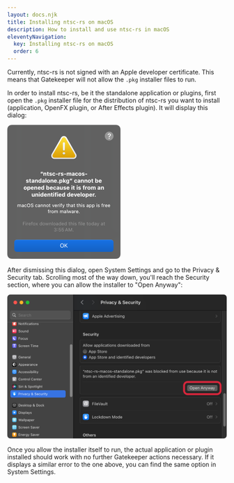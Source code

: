 ```yaml
---
layout: docs.njk
title: Installing ntsc-rs on macOS
description: How to install and use ntsc-rs in macOS
eleventyNavigation:
  key: Installing ntsc-rs on macOS
  order: 6
---
```


Currently, ntsc-rs is not signed with an Apple developer certificate. This means that Gatekeeper will not allow the `.pkg` installer files to run.

In order to install ntsc-rs, be it the standalone application or plugins, first open the `.pkg` installer file for the distribution of ntsc-rs you want to install (application, OpenFX plugin, or After Effects plugin). It will display this dialog:

<img src="/assets/images/gatekeeper1.png" alt="An error message stating: &quot;ntsc-rs-macos-standalone.pkg&quot; cannot be opened because it is from an unidentified developer. macOS cannot verify that this app is free from malware." class="thumbnail" style="width: 260px">

After dismissing this dialog, open System Settings and go to the Privacy & Security tab. Scrolling most of the way down, you'll reach the Security section, where you can allow the installer to "Open Anyway":

<img src="/assets/images/gatekeeper2.png" alt="The System Settings window, with the Privacy & Security tab selected, and a notice about the installer displayed with an &quot;Open Anyway&quot; button" class="thumbnail" style="width: 715px">

Once you allow the installer itself to run, the actual application or plugin installed should work with no further Gatekeeper actions necessary. If it displays a similar error to the one above, you can find the same option in System Settings.